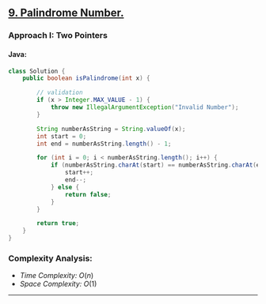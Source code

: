 ## [9. Palindrome Number.](https://leetcode.com/problems/palindrome-number/)

### Approach I: Two Pointers
#### Java:
```java
class Solution {
    public boolean isPalindrome(int x) {

        // validation
        if (x > Integer.MAX_VALUE - 1) {
            throw new IllegalArgumentException("Invalid Number");
        }

        String numberAsString = String.valueOf(x);
        int start = 0;
        int end = numberAsString.length() - 1;

        for (int i = 0; i < numberAsString.length(); i++) {
            if (numberAsString.charAt(start) == numberAsString.charAt(end)) {
                start++;
                end--;
            } else {
                return false;
            }
        }

        return true;
    }
}
```

[//]: # (#### Go:)

[//]: # (```go)

[//]: # (func solution&#40;&#41; {)

[//]: # ()
[//]: # (})

[//]: # (```)

### Complexity Analysis:

- *Time Complexity:* $O(n)$
- *Space Complexity:* $O(1)$


---

